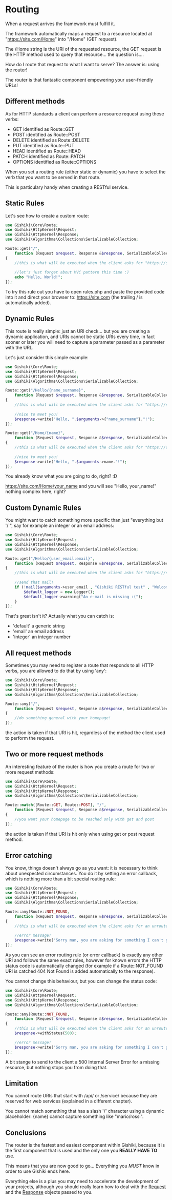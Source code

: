 # Routing
When a request arrives the framework must fulfill it.

The framework automatically maps a request to a resource located at "https://site.com/Home" into "/Home" (GET request).

The /Home string is the URI of the requested resource, the GET request is the HTTP method used to query that resource...
the question is.... 

How do I route that request to what I want to serve? The answer is: using the router!

The router is that fantastic component empowering your user-friendly URLs!


## Different methods
As for HTTP standards a client can perform a resource request using these verbs:
  
   -  GET identified as Route::GET
   -  POST  identified as Route::POST
   -  DELETE identified as Route::DELETE
   -  PUT identified as Route::PUT
   -  HEAD identified as Route::HEAD
   -  PATCH identified as Route::PATCH
   -  OPTIONS identified as Route::OPTIONS
   
When you set a routing rule (either static or dynamic) you have to select the 
verb that you want to be served in that route.

This is particulary handy when creating a RESTful service.


## Static Rules
Let's see how to create a custom route:

```php
use Gishiki\Core\Route;
use Gishiki\HttpKernel\Request;
use Gishiki\HttpKernel\Response;
use Gishiki\Algorithms\Collections\SerializableCollection;

Route::get("/",
    function (Request $request, Response &$response, SerializableCollection &$arguments)
{
    //this is what will be executed when the client asks for "https://site.com/" (the homepage)
    
    //let's just forget about MVC pattern this time :)
    echo "Hello, World!";
});
```

To try this rule out you have to open rules.php and paste the provided code into 
it and direct your browser to: https://site.com (the trailing / is automatically added).


## Dynamic Rules
This route is really simple: just an URI check... but you are creating a dynamic application, 
and URIs cannot be static URIs every time, in fact sooner or later you will need to capture a parameter passed 
as a parameter with the URL.

Let's just consider this simple example:

```php
use Gishiki\Core\Route;
use Gishiki\HttpKernel\Request;
use Gishiki\HttpKernel\Response;
use Gishiki\Algorithms\Collections\SerializableCollection;

Route::get("/Hello/{name_surname}",
    function (Request $request, Response &$response, SerializableCollection &$arguments)
{
    //this is what will be executed when the client asks for "https://site.com/User/urName+urSurname"
    
    //nice to meet you!
    $response->write("Hello, ".$arguments->{"name_surname"}."!");
});

Route::get("/Home/{name}",
    function (Request $request, Response &$response, SerializableCollection &$arguments)
{
    //this is what will be executed when the client asks for "https://site.com/Home/some_name"
    
    //nice to meet you!
    $response->write("Hello, ".$arguments->name."!");
});
```

You already know what you are going to do, right? :D

https://site.com/Home/your_name and you will see "Hello, your_name!" nothing complex here, right?

## Custom Dynamic Rules
You might want to catch something more specific than just "everything but '/'",
say for example an integer or an email address:

```php
use Gishiki\Core\Route;
use Gishiki\HttpKernel\Request;
use Gishiki\HttpKernel\Response;
use Gishiki\Algorithms\Collections\SerializableCollection;

Route::get("/Hello/{user_email:email}",
    function (Request $request, Response &$response, SerializableCollection &$arguments)
{
    //this is what will be executed when the client asks for "https://site.com/Hello/yourEmail%40address.com"
    
    //send that mail!
    if (!mail($arguments->user_email , "Gishiki RESTful test" , "Welcome to my RESTful test service <3")) {
        $default_logger = new Logger();
        $default_logger->warning("An e-mail is missing :(");
    }
});
```

That's great isn't it? Actually what you can catch is:
    
   -  'default' a generic string
   -  'email' an email address
   -  'integer' an integer number


## All request methods
Sometimes you may need to register a route that responds to all HTTP verbs, you 
are allowed to do that by using 'any':

```php
use Gishiki\Core\Route;
use Gishiki\HttpKernel\Request;
use Gishiki\HttpKernel\Response;
use Gishiki\Algorithms\Collections\SerializableCollection;

Route::any("/",
    function (Request $request, Response &$response, SerializableCollection &$arguments)
{
    //do something general with your homepage!
});
```

the action is taken if that URI is hit, regardless of the method the client used 
to perform the request.


## Two or more request methods
An interesting feature of the router is how you create a route for two or more
request methods:

```php
use Gishiki\Core\Route;
use Gishiki\HttpKernel\Request;
use Gishiki\HttpKernel\Response;
use Gishiki\Algorithms\Collections\SerializableCollection;

Route::match([Route::GET, Route::POST], "/",
    function (Request $request, Response &$response, SerializableCollection &$arguments)
{
    //you want your homepage to be reached only with get and post
});
```

the action is taken if that URI is hit only when using get or post request method. 


## Error catching
You know, things doesn't always go as you want: it is necessary to think about 
unexpected circumstances. You do it by setting an error callback, 
which is nothing more than a bit special routing rule:

```php
use Gishiki\Core\Route;
use Gishiki\HttpKernel\Request;
use Gishiki\HttpKernel\Response;
use Gishiki\Algorithms\Collections\SerializableCollection;

Route::any(Route::NOT_FOUND,
    function (Request $request, Response &$response, SerializableCollection &$arguments)
{
    //this is what will be executed when the client asks for an unrouted URI
    
    //error message!
    $response->write("Sorry man, you are asking for something I can't give you :(");
});
```

As you can see an error routing rule (or error callback) is exactly any other URI
and follows the same exact rules, however for known errors the HTTP status code is
automatically changed (for example if a Route::NOT_FOUND URI is catched 404 Not Found
is added automatically to the response).

You cannot change this behaviour, but you can change the status code:

```php
use Gishiki\Core\Route;
use Gishiki\HttpKernel\Request;
use Gishiki\HttpKernel\Response;
use Gishiki\Algorithms\Collections\SerializableCollection;

Route::any(Route::NOT_FOUND,
    function (Request $request, Response &$response, SerializableCollection &$arguments)
{
    //this is what will be executed when the client asks for an unrouted URI
    $response->withStatus(500);

    //error message!
    $response->write("Sorry man, you are asking for something I can't give you :(");
});
```

A bit stange to send to the client a 500 Internal Server Error for a missing
resource, but nothing stops you from doing that.


## Limitation
You cannot route URIs that start with /api/ or /service/ because they are reserved for web services (explained in a different chapter).

You cannot match something that has a slash '/' character using a dynamic placeholder: {name} cannot capture something like "mario/rossi".


## Conclusions
The router is the fastest and easiest component within Gishiki, 
because it is the first component that is used and the only one you __REALLY HAVE TO__ use.

This means that you are now good to go... Everything you *MUST* know in order to use Gishiki ends here.

Everything else is a plus you may need to accelerate the development of your projects,
although you should really learn how to deal with the [Request](request.md) and the [Response](response.md) objects passed to you.